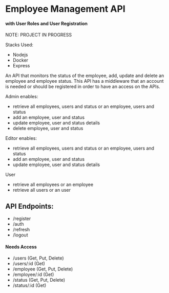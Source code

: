 
# Employee Management API
#### with User Roles and User Registration

NOTE: PROJECT IN PROGRESS

Stacks Used:
- Nodejs
- Docker
- Express

An API that monitors the status of the employee, add, update and delete an employee and employee status. This API has a middleware that an account is needed or should be registered in order to have an access on the APIs.

Admin enables:
- retrieve all employees, users and status or an employee, users and status
- add an employee, user and status
- update employee, user and status details
- delete employee, user and status

Editor enables:
- retrieve all employees, users and status or an employee, users and status
- add an employee, user and status
- update employee, user and status details

User
- retrieve all employees or an employee
- retrieve all users or an user


## API Endpoints:

- /register
- /auth
- /refresh
- /logout

#### Needs Access
- /users (Get, Put, Delete)
- /users/:id (Get)
- /employee (Get, Put, Delete)
- /employee/:id (Get)
- /status (Get, Put, Delete)
- /status/:id (Get)
